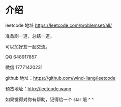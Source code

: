 # 介绍

leetcode 地址 https://leetcode.com/problemset/all/

准备刷一道，总结一道。

可以加好友一起交流。

QQ 648917857

微信 17771420231

github 地址：https://github.com/wind-liang/leetcode 

预览地址：http://leetcode.wang

如果觉得对你有帮助，记得给一个 star 哦 ^ ^

